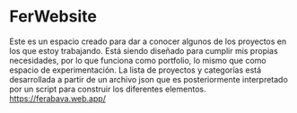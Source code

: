 # FerWebsite

Este es un espacio creado para dar a conocer algunos de los proyectos en los que estoy trabajando. Está siendo diseñado para cumplir mis propias necesidades, por lo que funciona como portfolio, lo mismo que como espacio de experimentación. 
La lista de proyectos y categorías está desarrollada a partir de un archivo json que es posteriormente interpretado por un script para construir los diferentes elementos.
https://ferabava.web.app/
